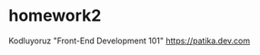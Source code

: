# homework2
Kodluyoruz "Front-End Development 101"
[https://patika.dev.com ](https://app.patika.dev/slmbbr)
